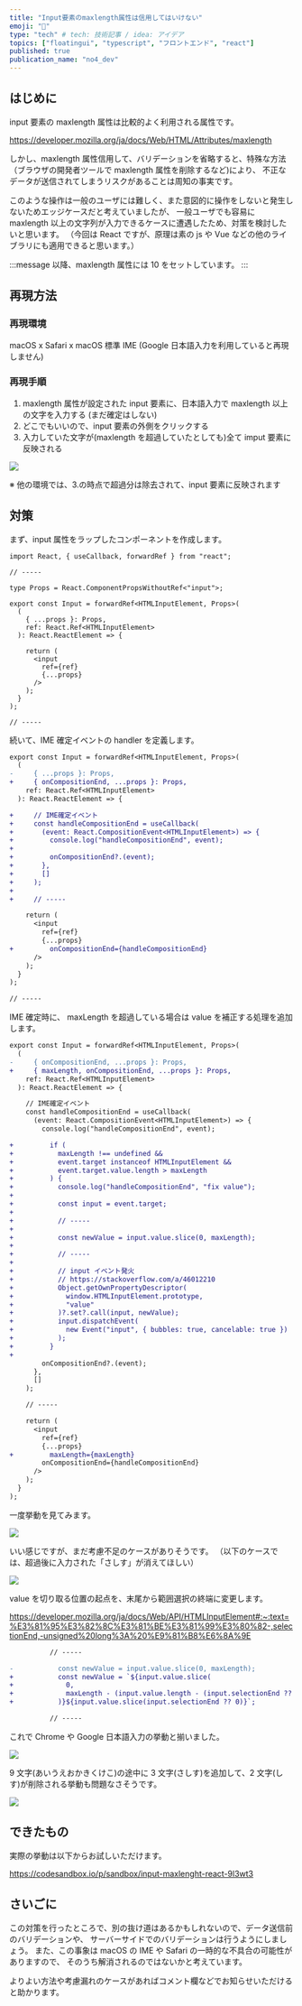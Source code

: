 ```yaml
---
title: "Input要素のmaxlength属性は信用してはいけない"
emoji: "📌"
type: "tech" # tech: 技術記事 / idea: アイデア
topics: ["floatingui", "typescript", "フロントエンド", "react"]
published: true
publication_name: "no4_dev"
---
```


## はじめに

input 要素の maxlength 属性は比較的よく利用される属性です。

https://developer.mozilla.org/ja/docs/Web/HTML/Attributes/maxlength

しかし、maxlength 属性信用して、バリデーションを省略すると、特殊な方法（ブラウザの開発者ツールで maxlength 属性を削除するなど)により、
不正なデータが送信されてしまうリスクがあることは周知の事実です。

このような操作は一般のユーザには難しく、また意図的に操作をしないと発生しないためエッジケースだと考えていましたが、
一般ユーザでも容易に maxlength 以上の文字列が入力できるケースに遭遇したため、対策を検討したいと思います。
（今回は React ですが、原理は素の js や Vue などの他のライブラリにも適用できると思います。）

:::message
以降、maxlength 属性には 10 をセットしています。
:::

## 再現方法

### 再現環境

macOS x Safari x macOS 標準 IME
(Google 日本語入力を利用していると再現しません)

### 再現手順

1. maxlength 属性が設定された input 要素に、日本語入力で maxlength 以上の文字を入力する (まだ確定はしない)
2. どこでもいいので、input 要素の外側をクリックする
3. 入力していた文字が(maxlength を超過していたとしても)全て imput 要素に反映される

![](/images/bab11e3825a5a3/before.gif)

※ 他の環境では、3.の時点で超過分は除去されて、input 要素に反映されます

## 対策

まず、input 属性をラップしたコンポーネントを作成します。

```tsx:Input.tsx
import React, { useCallback, forwardRef } from "react";

// -----

type Props = React.ComponentPropsWithoutRef<"input">;

export const Input = forwardRef<HTMLInputElement, Props>(
  (
    { ...props }: Props,
    ref: React.Ref<HTMLInputElement>
  ): React.ReactElement => {

    return (
      <input
        ref={ref}
        {...props}
      />
    );
  }
);

// -----

```

続いて、IME 確定イベントの handler を定義します。

```diff tsx:Input.tsx
export const Input = forwardRef<HTMLInputElement, Props>(
  (
-     { ...props }: Props,
+     { onCompositionEnd, ...props }: Props,
    ref: React.Ref<HTMLInputElement>
  ): React.ReactElement => {

+     // IME確定イベント
+     const handleCompositionEnd = useCallback(
+       (event: React.CompositionEvent<HTMLInputElement>) => {
+         console.log("handleCompositionEnd", event);
+
+         onCompositionEnd?.(event);
+       },
+       []
+     );
+
+     // -----

    return (
      <input
        ref={ref}
        {...props}
+         onCompositionEnd={handleCompositionEnd}
      />
    );
  }
);

// -----

```

IME 確定時に、 maxLength を超過している場合は value を補正する処理を追加します。

```diff tsx:Input.tsx
export const Input = forwardRef<HTMLInputElement, Props>(
  (
-     { onCompositionEnd, ...props }: Props,
+     { maxLength, onCompositionEnd, ...props }: Props,
    ref: React.Ref<HTMLInputElement>
  ): React.ReactElement => {

    // IME確定イベント
    const handleCompositionEnd = useCallback(
      (event: React.CompositionEvent<HTMLInputElement>) => {
        console.log("handleCompositionEnd", event);

+         if (
+           maxLength !== undefined &&
+           event.target instanceof HTMLInputElement &&
+           event.target.value.length > maxLength
+         ) {
+           console.log("handleCompositionEnd", "fix value");
+
+           const input = event.target;
+
+           // -----
+
+           const newValue = input.value.slice(0, maxLength);
+
+           // -----
+
+           // input イベント発火
+           // https://stackoverflow.com/a/46012210
+           Object.getOwnPropertyDescriptor(
+             window.HTMLInputElement.prototype,
+             "value"
+           )?.set?.call(input, newValue);
+           input.dispatchEvent(
+             new Event("input", { bubbles: true, cancelable: true })
+           );
+         }
+
        onCompositionEnd?.(event);
      },
      []
    );

    // -----

    return (
      <input
        ref={ref}
        {...props}
+         maxLength={maxLength}
        onCompositionEnd={handleCompositionEnd}
      />
    );
  }
);

```

一度挙動を見てみます。

![](/images/bab11e3825a5a3/after1.gif)

いい感じですが、まだ考慮不足のケースがありそうです。
（以下のケースでは、超過後に入力された「さしす」が消えてほしい）

![](/images/bab11e3825a5a3/after2.gif)

value を切り取る位置の起点を、末尾から範囲選択の終端に変更します。

https://developer.mozilla.org/ja/docs/Web/API/HTMLInputElement#:~:text=%E3%81%95%E3%82%8C%E3%81%BE%E3%81%99%E3%80%82-,selectionEnd,-unsigned%20long%3A%20%E9%81%B8%E6%8A%9E

```diff tsx:Input.tsx
          // -----

-           const newValue = input.value.slice(0, maxLength);
+           const newValue = `${input.value.slice(
+             0,
+             maxLength - (input.value.length - (input.selectionEnd ?? 0))
+           )}${input.value.slice(input.selectionEnd ?? 0)}`;

          // -----


```

これで Chrome や Google 日本語入力の挙動と揃いました。

![](/images/bab11e3825a5a3/after3.gif)

9 文字(あいうえおかきくけこ)の途中に 3 文字(さしす)を追加して、2 文字(しす)が削除される挙動も問題なさそうです。

![](/images/bab11e3825a5a3/after4.gif)

## できたもの

実際の挙動は以下からお試しいただけます。

https://codesandbox.io/p/sandbox/input-maxlenght-react-9l3wt3

## さいごに

この対策を行ったところで、別の抜け道はあるかもしれないので、データ送信前のバリデーションや、
サーバーサイドでのバリデーションは行うようにしましょう。
また、この事象は macOS の IME や Safari の一時的な不具合の可能性がありますので、
そのうち解消されるのではないかと考えています。

よりよい方法や考慮漏れのケースがあればコメント欄などでお知らせいただけると助かります。
